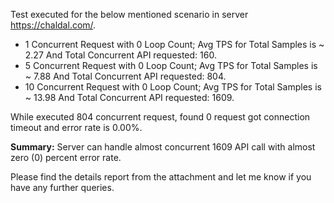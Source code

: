 Test executed for the below mentioned scenario in server https://chaldal.com/.
<ul> 
<li>1 Concurrent Request with 0 Loop Count; Avg TPS for Total Samples is ~ 2.27 And Total Concurrent API requested: 160.</li>
<li>5 Concurrent Request with 0 Loop Count; Avg TPS for Total Samples is ~ 7.88 And Total Concurrent API requested: 804.</li>
<li>10 Concurrent Request with 0 Loop Count; Avg TPS for Total Samples is ~ 13.98 And Total Concurrent API requested: 1609.</li>
</ul>

While executed 804 concurrent request, found 0 request got connection timeout and error rate is 0.00%.

<b>Summary:</b> Server can handle almost concurrent 1609 API call with almost zero (0) percent error rate.

Please find the details report from the attachment and let me know if you have any further queries.
